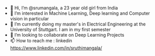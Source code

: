 - 👋 Hi, I’m @srumangala, a 23 year old girl from India
- 👀 I’m interested in Machine Learning, Deep learning and Computer vision in particular
- 🌱 I’m currently doing my master's in Electrical Engineering at the University of Stuttgart. I am in my first semester
- 💞️ I’m looking to collaborate on Deep Learning Projects
- 📫 How to reach me : linkedin https://www.linkedin.com/in/sruthimangala/
